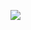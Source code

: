 <a href="https://gitpets.herokuapp.com/user/paigevenuto" target="_blank"><img src="https://gitpets.herokuapp.com/pet/paigevenuto?"></a>

